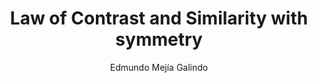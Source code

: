 ---
layout: p5js
author: Edmundo Mejía Galindo
author-url: https://github.com/edgalindo/
title: Law of Contrast and Similarity with symmetry
tags: [P5.js, Law of Closure, Law of Connected Elements, Law of Contrast, Law of Figure and Ground, Law of Regularity, Law of Similarity, Law of Simplicity, Law of Symmetry, Interaction, Contrast, color]
permalink: /color/color-contrast/
summary: This sample shows a strong contrast between the drawn rectangles. The combination of the color black and white let them look in their composition hard and strong. One reason for the visual perception is that both colors are opposite to each other in the color theory.
---